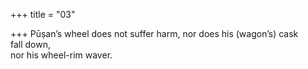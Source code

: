 +++
title = "03"

+++
Pūṣan’s wheel does not suffer harm, nor does his (wagon’s) cask  
fall down,  
nor his wheel-rim waver.  